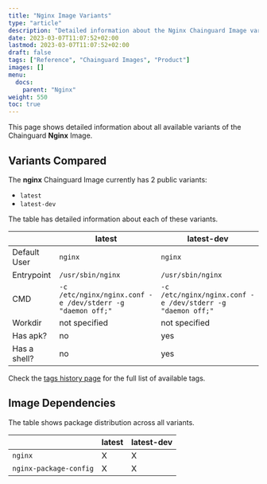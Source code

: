 ```yaml
---
title: "Nginx Image Variants"
type: "article"
description: "Detailed information about the Nginx Chainguard Image variants"
date: 2023-03-07T11:07:52+02:00
lastmod: 2023-03-07T11:07:52+02:00
draft: false
tags: ["Reference", "Chainguard Images", "Product"]
images: []
menu:
  docs:
    parent: "Nginx"
weight: 550
toc: true
---
```


This page shows detailed information about all available variants of the Chainguard **Nginx** Image.

## Variants Compared
The **nginx** Chainguard Image currently has 2 public variants: 

- `latest`
- `latest-dev`

The table has detailed information about each of these variants.

|              | latest                                                     | latest-dev                                                 |
|--------------|------------------------------------------------------------|------------------------------------------------------------|
| Default User | `nginx`                                                    | `nginx`                                                    |
| Entrypoint   | `/usr/sbin/nginx`                                          | `/usr/sbin/nginx`                                          |
| CMD          | `-c /etc/nginx/nginx.conf -e /dev/stderr -g "daemon off;"` | `-c /etc/nginx/nginx.conf -e /dev/stderr -g "daemon off;"` |
| Workdir      | not specified                                              | not specified                                              |
| Has apk?     | no                                                         | yes                                                        |
| Has a shell? | no                                                         | yes                                                        |

Check the [tags history page](/chainguard/chainguard-images/reference/nginx/tags_history/) for the full list of available tags.
## Image Dependencies
The table shows package distribution across all variants.

|                        | latest | latest-dev |
|------------------------|--------|------------|
| `nginx`                | X      | X          |
| `nginx-package-config` | X      | X          |
